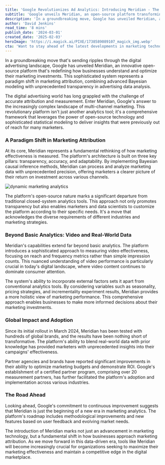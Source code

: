 ```yaml
---
title: 'Google Revolutionizes Ad Analytics: Introducing Meridian - The Future of Marketing Attribution'
subtitle: 'Google unveils Meridian, an open-source platform transforming marketing attribution with advanced Bayesian modeling'
description: 'In a groundbreaking move, Google has unveiled Meridian, a state-of-the-art open-source platform that's redefining how businesses understand and optimize their marketing investments, transforming marketing attribution with advanced Bayesian modeling and unprecedented transparency.'
author: 'David Jenkins'
read_time: '8 mins'
publish_date: '2024-03-01'
created_date: '2025-02-03'
heroImage: 'https://i.magick.ai/PIXE/1738589089107_magick_img.webp'
cta: 'Want to stay ahead of the latest developments in marketing technology? Follow us on LinkedIn for exclusive insights and updates on game-changing innovations like Meridian!'
---
```


In a groundbreaking move that's sending ripples through the digital advertising landscape, Google has unveiled Meridian, an innovative open-source platform that's redefining how businesses understand and optimize their marketing investments. This sophisticated system represents a paradigm shift in marketing attribution, combining advanced Bayesian modeling with unprecedented transparency in advertising data analysis.

The digital advertising world has long grappled with the challenge of accurate attribution and measurement. Enter Meridian, Google's answer to the increasingly complex landscape of multi-channel marketing. This revolutionary platform isn't just another analytics tool; it's a comprehensive framework that leverages the power of open-source technology and sophisticated statistical modeling to deliver insights that were previously out of reach for many marketers.

### A Paradigm Shift in Marketing Attribution

At its core, Meridian represents a fundamental rethinking of how marketing effectiveness is measured. The platform's architecture is built on three key pillars: transparency, accuracy, and adaptability. By implementing Bayesian causal inference methods, Meridian can process and analyze marketing data with unprecedented precision, offering marketers a clearer picture of their return on investment across various channels.

![dynamic marketing analytics](https://i.magick.ai/PIXE/1738589089111_magick_img.webp)

The platform's open-source nature marks a significant departure from traditional closed-system analytics tools. This approach not only promotes transparency but also enables marketers and data scientists to customize the platform according to their specific needs. It's a move that acknowledges the diverse requirements of different industries and marketing strategies.

### Beyond Basic Analytics: Video and Real-World Data

Meridian's capabilities extend far beyond basic analytics. The platform introduces a sophisticated approach to measuring video effectiveness, focusing on reach and frequency metrics rather than simple impression counts. This nuanced understanding of video performance is particularly crucial in today's digital landscape, where video content continues to dominate consumer attention.

The system's ability to incorporate external factors sets it apart from conventional analytics tools. By considering variables such as seasonality, pricing strategies, and incrementality experiment results, Meridian provides a more holistic view of marketing performance. This comprehensive approach enables businesses to make more informed decisions about their marketing investments.

### Global Impact and Adoption

Since its initial rollout in March 2024, Meridian has been tested with hundreds of global brands, and the results have been nothing short of transformative. The platform's ability to blend real-world data with prior knowledge has provided marketers with unprecedented insights into their campaigns' effectiveness.

Partner agencies and brands have reported significant improvements in their ability to optimize marketing budgets and demonstrate ROI. Google's establishment of a certified partner program, comprising over 20 measurement partners, has further facilitated the platform's adoption and implementation across various industries.

### The Road Ahead

Looking ahead, Google's commitment to continuous improvement suggests that Meridian is just the beginning of a new era in marketing analytics. The platform's roadmap includes methodological improvements and new features based on user feedback and evolving market needs.

The introduction of Meridian marks not just an advancement in marketing technology, but a fundamental shift in how businesses approach marketing attribution. As we move forward in this data-driven era, tools like Meridian will become increasingly crucial for organizations seeking to maximize their marketing effectiveness and maintain a competitive edge in the digital marketplace.